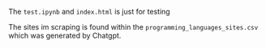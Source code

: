The <code>test.ipynb</code> and <code>index.html</code> is just for testing

The sites im scraping is found within the <code>programming_languages_sites.csv</code> which was generated by Chatgpt.